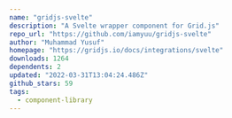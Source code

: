 ```yaml
---
name: "gridjs-svelte"
description: "A Svelte wrapper component for Grid.js"
repo_url: "https://github.com/iamyuu/gridjs-svelte"
author: "Muhammad Yusuf"
homepage: "https://gridjs.io/docs/integrations/svelte"
downloads: 1264
dependents: 2
updated: "2022-03-31T13:04:24.486Z"
github_stars: 59
tags: 
  - component-library
---
```

